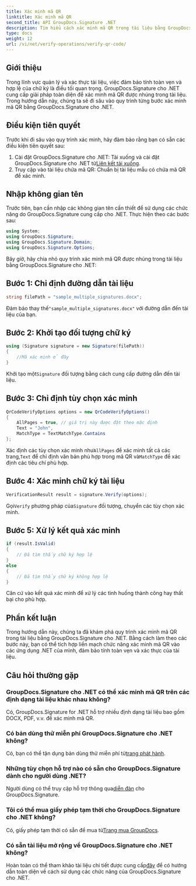 ```yaml
---
title: Xác minh mã QR
linktitle: Xác minh mã QR
second_title: API GroupDocs.Signature .NET
description: Tìm hiểu cách xác minh mã QR trong tài liệu bằng GroupDocs.Signature cho .NET. Hướng dẫn toàn diện với hướng dẫn từng bước.
type: docs
weight: 12
url: /vi/net/verify-operations/verify-qr-code/
---
```

## Giới thiệu
Trong lĩnh vực quản lý và xác thực tài liệu, việc đảm bảo tính toàn vẹn và hợp lệ của chữ ký là điều tối quan trọng. GroupDocs.Signature cho .NET cung cấp giải pháp toàn diện để xác minh mã QR được nhúng trong tài liệu. Trong hướng dẫn này, chúng ta sẽ đi sâu vào quy trình từng bước xác minh mã QR bằng GroupDocs.Signature cho .NET.
## Điều kiện tiên quyết
Trước khi đi sâu vào quy trình xác minh, hãy đảm bảo rằng bạn có sẵn các điều kiện tiên quyết sau:
1.  Cài đặt GroupDocs.Signature cho .NET: Tải xuống và cài đặt GroupDocs.Signature cho .NET từ[Liên kết tải xuống](https://releases.groupdocs.com/signature/net/).
2. Truy cập vào tài liệu chứa mã QR: Chuẩn bị tài liệu mẫu có chứa mã QR để xác minh. 

## Nhập không gian tên
Trước tiên, bạn cần nhập các không gian tên cần thiết để sử dụng các chức năng do GroupDocs.Signature cung cấp cho .NET. Thực hiện theo các bước sau:

```csharp
using System;
using GroupDocs.Signature;
using GroupDocs.Signature.Domain;
using GroupDocs.Signature.Options;
```


Bây giờ, hãy chia nhỏ quy trình xác minh mã QR được nhúng trong tài liệu bằng GroupDocs.Signature cho .NET:
## Bước 1: Chỉ định đường dẫn tài liệu
```csharp
string filePath = "sample_multiple_signatures.docx";
```
 Đảm bảo thay thế`"sample_multiple_signatures.docx"` với đường dẫn đến tài liệu của bạn.
## Bước 2: Khởi tạo đối tượng chữ ký
```csharp
using (Signature signature = new Signature(filePath))
{
    //Mã xác minh ở đây
}
```
 Khởi tạo một`Signature` đối tượng bằng cách cung cấp đường dẫn đến tài liệu.
## Bước 3: Chỉ định tùy chọn xác minh
```csharp
QrCodeVerifyOptions options = new QrCodeVerifyOptions()
{
    AllPages = true, // giá trị này được đặt theo mặc định
    Text = "John",
    MatchType = TextMatchType.Contains
};
```
 Xác định các tùy chọn xác minh như`AllPages` để xác minh tất cả các trang,`Text` để chỉ định văn bản phù hợp trong mã QR và`MatchType` để xác định các tiêu chí phù hợp.
## Bước 4: Xác minh chữ ký tài liệu
```csharp
VerificationResult result = signature.Verify(options);
```
 Gọi`Verify` phương pháp của`Signature` đối tượng, chuyển các tùy chọn xác minh.
## Bước 5: Xử lý kết quả xác minh
```csharp
if (result.IsValid)
{
    // Đã tìm thấy chữ ký hợp lệ
}
else
{
    // Đã tìm thấy chữ ký không hợp lệ
}
```
Căn cứ vào kết quả xác minh để xử lý các tình huống thành công hay thất bại cho phù hợp.

## Phần kết luận
Trong hướng dẫn này, chúng ta đã khám phá quy trình xác minh mã QR trong tài liệu bằng GroupDocs.Signature cho .NET. Bằng cách làm theo các bước này, bạn có thể tích hợp liền mạch chức năng xác minh mã QR vào các ứng dụng .NET của mình, đảm bảo tính toàn vẹn và xác thực của tài liệu.
## Câu hỏi thường gặp
### GroupDocs.Signature cho .NET có thể xác minh mã QR trên các định dạng tài liệu khác nhau không?
Có, GroupDocs.Signature for .NET hỗ trợ nhiều định dạng tài liệu bao gồm DOCX, PDF, v.v. để xác minh mã QR.
### Có bản dùng thử miễn phí GroupDocs.Signature cho .NET không?
 Có, bạn có thể tận dụng bản dùng thử miễn phí từ[trang phát hành](https://releases.groupdocs.com/).
### Những tùy chọn hỗ trợ nào có sẵn cho GroupDocs.Signature dành cho người dùng .NET?
 Người dùng có thể truy cập hỗ trợ thông qua[diễn đàn](https://forum.groupdocs.com/c/signature/13) cho GroupDocs.Signature.
### Tôi có thể mua giấy phép tạm thời cho GroupDocs.Signature cho .NET không?
 Có, giấy phép tạm thời có sẵn để mua từ[Trang mua GroupDocs](https://purchase.groupdocs.com/temporary-license/).
### Có sẵn tài liệu mở rộng về GroupDocs.Signature cho .NET không?
 Hoàn toàn có thể tham khảo tài liệu chi tiết được cung cấp[đây](https://reference.groupdocs.com/signature/net/) để có hướng dẫn toàn diện về cách sử dụng các chức năng của GroupDocs.Signature cho .NET.